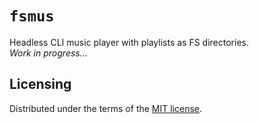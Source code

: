 # `fsmus`
Headless CLI music player with playlists as FS directories.  
_Work in progress..._

## Licensing
Distributed under the terms of the [MIT license].

[MIT license]: ./LICENSE
